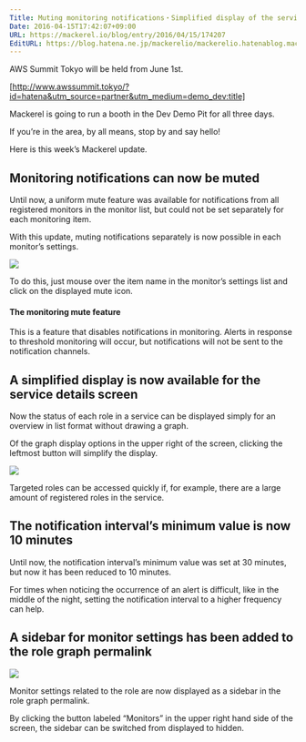 ```yaml
---
Title: Muting monitoring notifications・Simplified display of the service details screen  etc.
Date: 2016-04-15T17:42:07+09:00
URL: https://mackerel.io/blog/entry/2016/04/15/174207
EditURL: https://blog.hatena.ne.jp/mackerelio/mackerelio.hatenablog.mackerel.io/atom/entry/10328537792371261937
---
```


AWS Summit Tokyo will be held from June 1st.

[http://www.awssummit.tokyo/?id=hatena&utm_source=partner&utm_medium=demo_dev:title]

Mackerel is going to run a booth in the Dev Demo Pit for all three days. 

If you’re in the area, by all means, stop by and say hello!

Here is this week’s Mackerel update.

## Monitoring notifications can now be muted

Until now, a uniform mute feature was available for notifications from all registered monitors in the monitor list, but could not be set separately for each monitoring item. 

With this update, muting notifications separately is now possible in each monitor’s settings.

![](https://cdn-ak.f.st-hatena.com/images/fotolife/a/andyyk/20160415/20160415170312.gif)

To do this, just mouse over the item name in the monitor’s settings list and click on the displayed mute icon.

#### The monitoring mute feature

This is a feature that disables notifications in monitoring.  Alerts in response to threshold monitoring will occur, but notifications will not be sent to the notification channels.

## A simplified display is now available for the service details screen

Now the status of each role in a service can be displayed simply for an overview in list format without drawing a graph.

Of the graph display options in the upper right of the screen, clicking the leftmost button will simplify the display. 

![](https://cdn-ak.f.st-hatena.com/images/fotolife/a/andyyk/20160415/20160415171026.png)

Targeted roles can be accessed quickly if, for example, there are a large amount of registered roles in the service.

## The notification interval’s minimum value is now 10 minutes

Until now, the notification interval’s minimum value was set at 30 minutes, but now it has been reduced to 10 minutes. 

For times when noticing the occurrence of an alert is difficult, like in the middle of the night, setting the notification interval to a higher frequency can help.

## A sidebar for monitor settings has been added to the role graph permalink

![](https://cdn-ak.f.st-hatena.com/images/fotolife/a/andyyk/20160415/20160415170313.png)

Monitor settings related to the role are now displayed as a sidebar in the role graph permalink.

By clicking the button labeled “Monitors” in the upper right hand side of the screen, the sidebar can be switched from displayed to hidden. 
